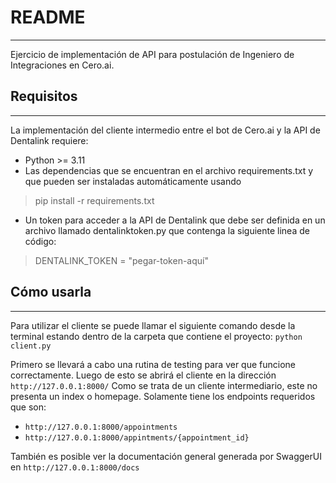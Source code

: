 # README
------
Ejercicio de implementación de API para postulación de Ingeniero de Integraciones en Cero.ai.

## Requisitos
------
La implementación del cliente intermedio entre el bot de Cero.ai y la API de Dentalink requiere:
* Python >= 3.11
* Las dependencias que se encuentran en el archivo requirements.txt y que pueden ser instaladas automáticamente usando
>pip install -r requirements.txt

* Un token para acceder a la API de Dentalink que debe ser definida en un archivo llamado dentalinktoken.py que contenga la siguiente linea de código:
>DENTALINK_TOKEN = "pegar-token-aquí"
## Cómo usarla
------
Para utilizar el cliente se puede llamar el siguiente comando desde la terminal estando dentro de la carpeta que contiene el proyecto:
```python client.py```

Primero se llevará a cabo una rutina de testing para ver que funcione correctamente. Luego de esto se abrirá el cliente en la dirección
```http://127.0.0.1:8000/```
Como se trata de un cliente intermediario, este no presenta un index o homepage. Solamente tiene los endpoints requeridos que son:
* ```http://127.0.0.1:8000/appointments```
* ```http://127.0.0.1:8000/appintments/{appointment_id}```

También es posible ver la documentación general generada por SwaggerUI en ```http://127.0.0.1:8000/docs```